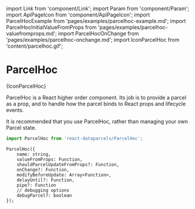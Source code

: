 import Link from 'component/Link';
import Param from 'component/Param';
import ApiPageIcon from 'component/ApiPageIcon';
import ParcelHocExample from 'pages/examples/parcelhoc-example.md';
import ParcelHocInitialValueFromProps from 'pages/examples/parcelhoc-valuefromprops.md';
import ParcelHocOnChange from 'pages/examples/parcelhoc-onchange.md';
import IconParcelHoc from 'content/parcelhoc.gif';

# ParcelHoc

<ApiPageIcon>{IconParcelHoc}</ApiPageIcon>

ParcelHoc is a React higher order component. Its job is to provide a parcel as a prop, and to handle how the parcel binds to React props and lifecycle events.

It is recommended that you <Link to="/data-editing">use ParcelHoc</Link>, rather than <Link to="/data-editing#Managing-your-own-Parcel-state">managing your own Parcel state</Link>.

```js
import ParcelHoc from 'react-dataparcels/ParcelHoc';
```

```flow
ParcelHoc({
    name: string,
    valueFromProps: Function,
    shouldParcelUpdateFromProps?: Function,
    onChange?: Function,
    modifyBeforeUpdate: Array<Function>,
    delayUntil?: Function,
    pipe?: Function
    // debugging options
    debugParcel?: boolean
});
```


